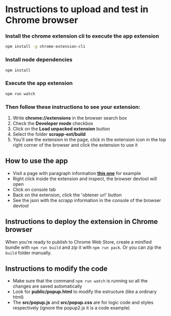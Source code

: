 # Instructions to upload and test in Chrome browser

### Install the chrome extension cli to execute the app extension

```sh
npm install -g chrome-extension-cli
```

### Install node dependencies

```sh
npm install
```

### Execute the app extension

```sh
npm run watch
```

### Then follow these instructions to see your extension:
1. Write **chrome://extensions** in the browser search box
2. Check the **Developer mode** checkbox
3. Click on the **Load unpacked extension** button
4. Select the folder **scrapp-ext/build**
5. You'll see the extension in the page, click in the extension icon in the top right corner of the browser and click the extension to use it

## How to use the app
- Visit a page with paragraph information **[this one](https://www.nytimes.com/2024/04/19/us/politics/rfk-biden-trump-michigan.html)** for example
- Right click inside the extension and inspect, the browser devtool will open
- Click on console tab
- Back on the extension, click the 'obtener url' button
- See the json with the scrapp information in the console of the browser devtool

## Instructions to deploy the extension in Chrome browser

When you're ready to publish to Chrome Web Store, create a minified bundle with `npm run build` and zip it with `npm run pack`.
Or you can zip the `build` folder manually.

## Instructions to modify the code
- Make sure that the command `npm run watch` is running so all the changes are saved automatically
- Look for **public/popup.html** to modify the estructure (like a ordinary html)
- The **src/popup.js** and **src/popup.css** are for logic code and styles respectively (ignore the popup2.js it is a code example)
